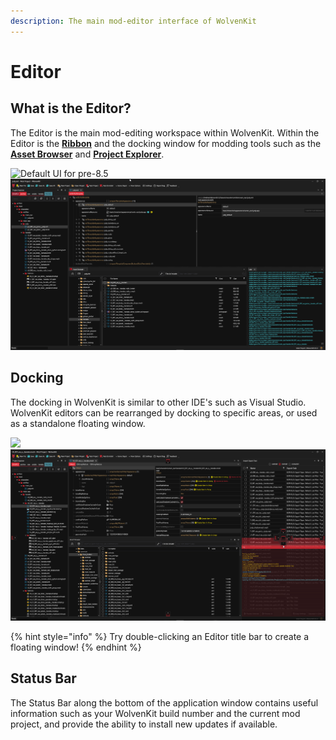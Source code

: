 ```yaml
---
description: The main mod-editor interface of WolvenKit
---
```


# Editor

## What is the Editor?

The Editor is the main mod-editing workspace within WolvenKit. Within the Editor is the [**Ribbon**](../ribbon/) and the docking window for modding tools such as the [**Asset Browser**](asset-browser.md) and [**Project Explorer**](project-explorer.md).

![Default UI for pre-8.5](../../.gitbook/assets/8.4.3\_Editor\_example\_project.png) ![Default UI for 8.5+](<../../.gitbook/assets/8.5 Interface .png>)

## Docking

The docking in WolvenKit is similar to other IDE's such as Visual Studio. WolvenKit editors can be rearranged by docking to specific areas, or used as a standalone floating window.

![](../../.gitbook/assets/8.4.3\_Docking\_generic.png) ![](<../../.gitbook/assets/8.5 docking.png>)

{% hint style="info" %}
Try double-clicking an Editor title bar to create a floating window!&#x20;
{% endhint %}

## Status Bar

The Status Bar along the bottom of the application window contains useful information such as your WolvenKit build number and the current mod project, and provide the ability to install new updates if available.
